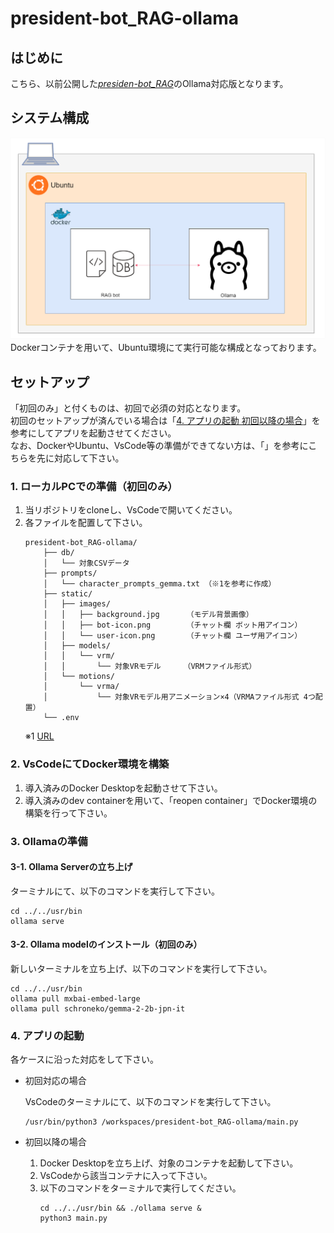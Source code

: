 # president-bot_RAG-ollama

## はじめに
こちら、以前公開した[*presiden-bot_RAG*](https://github.com/SakutoHata/president-bot_RAG)のOllama対応版となります。

## システム構成
![ボット構成図](/images/ボット構成図.png)<br>
Dockerコンテナを用いて、Ubuntu環境にて実行可能な構成となっております。

## セットアップ
「初回のみ」と付くものは、初回で必須の対応となります。<br>
初回のセットアップが済んでいる場合は「[4. アプリの起動 初回以降の場合](#4-アプリの起動)」を参考にしてアプリを起動させてください。<br>
なお、DockerやUbuntu、VsCode等の準備ができてない方は、「」を参考にこちらを先に対応して下さい。

### 1. ローカルPCでの準備（初回のみ）
1. 当リポジトリをcloneし、VsCodeで開いてください。
2. 各ファイルを配置して下さい。
    ```
    president-bot_RAG-ollama/
        ├── db/
        │   └── 対象CSVデータ
        ├── prompts/
        │   └── character_prompts_gemma.txt （※1を参考に作成）
        ├── static/
        │   ├── images/
        │   │   ├── background.jpg      （モデル背景画像）
        │   │   ├── bot-icon.png        （チャット欄 ボット用アイコン）
        │   │   └── user-icon.png       （チャット欄 ユーザ用アイコン）
        │   ├── models/
        │   │   └── vrm/
        │   │       └── 対象VRモデル     （VRMファイル形式）
        │   └── motions/
        │       └── vrma/
        │           └── 対象VRモデル用アニメーション×4（VRMAファイル形式 4つ配置）
        └── .env
    ```
    ※1 [URL](https://www.promptingguide.ai/models/gemma)

### 2. VsCodeにてDocker環境を構築
1. 導入済みのDocker Desktopを起動させて下さい。
2. 導入済みのdev containerを用いて、「reopen container」でDocker環境の構築を行って下さい。
### 3. Ollamaの準備
#### 3-1. Ollama Serverの立ち上げ
ターミナルにて、以下のコマンドを実行して下さい。
```
cd ../../usr/bin
ollama serve
```
#### 3-2. Ollama modelのインストール（初回のみ）
新しいターミナルを立ち上げ、以下のコマンドを実行して下さい。
```
cd ../../usr/bin
ollama pull mxbai-embed-large
ollama pull schroneko/gemma-2-2b-jpn-it
```
### 4. アプリの起動
各ケースに沿った対応をして下さい。

- 初回対応の場合<br>

    VsCodeのターミナルにて、以下のコマンドを実行して下さい。

    ```
    /usr/bin/python3 /workspaces/president-bot_RAG-ollama/main.py
    ```

- 初回以降の場合<br>
    1. Docker Desktopを立ち上げ、対象のコンテナを起動して下さい。
    2. VsCodeから該当コンテナに入って下さい。
    3. 以下のコマンドをターミナルで実行してください。
        ```
        cd ../../usr/bin && ./ollama serve &
        python3 main.py
        ```